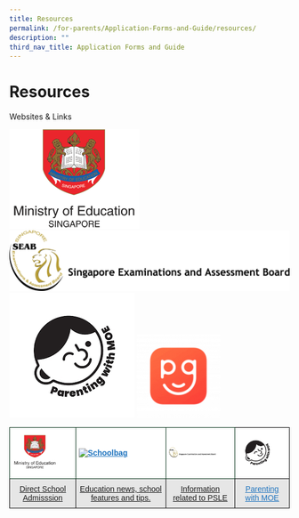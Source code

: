 ```yaml
---
title: Resources
permalink: /for-parents/Application-Forms-and-Guide/resources/
description: ""
third_nav_title: Application Forms and Guide
---
```

# **Resources**

Websites & Links

![](/images/moe-logo.png)
![](/images/seab_logo2.png)
![](/images/Parenting-with-MOE.png)
![](/images/PG-150x150.png)


<table style="border-collapse:collapse;border-spacing:0" class="tg"><thead><tr><th style="background-color:#FFF;border-color:#002d13;border-style:solid;border-width:1px;color:#248AE4;font-family:Arial, sans-serif;font-size:14px;font-weight:bold;overflow:hidden;padding:10px 5px;text-align:left;text-decoration:underline;vertical-align:middle;word-break:normal"><img src="/images/moe-logo.png" alt="Moe Logo" width="80" height="61"></th><th style="background-color:#FFF;border-color:#002d13;border-style:solid;border-width:1px;color:#1E73BE;font-family:Arial, sans-serif;font-size:14px;font-weight:bold;overflow:hidden;padding:10px 5px;text-align:left;text-decoration:underline;vertical-align:middle;word-break:normal"><img src="https://www.schoolbag.sg/assets/img/site-logo.png" alt="Schoolbag" width="71" height="21"></th><th style="background-color:#FFF;border-color:#002d13;border-style:solid;border-width:1px;color:#1E73BE;font-family:Arial, sans-serif;font-size:14px;font-weight:bold;overflow:hidden;padding:10px 5px;text-align:left;text-decoration:underline;vertical-align:middle;word-break:normal"><img src="/images/seab_logo2.png" alt="seab_logo2" width="84" height="18"></th><th style="background-color:#FFF;border-color:black;border-style:solid;border-width:1px;color:#1E73BE;font-family:Arial, sans-serif;font-size:14px;font-weight:normal;overflow:hidden;padding:10px 5px;text-align:left;text-decoration:underline;vertical-align:middle;word-break:normal"><img src="/images/Parenting-with-MOE.png" alt="Parenting With Moe" width="68" height="68"></th></tr></thead><tbody><tr><td style="background-color:#E6E6E6;border-color:black;border-style:solid;border-width:1px;color:#1E73BE;font-family:Arial, sans-serif;font-size:14px;overflow:hidden;padding:10px 5px;text-align:center;text-decoration:underline;vertical-align:top;word-break:normal"><a href="https://www.moe.gov.sg/secondary/dsa">Direct School Admisssion</a></td><td style="background-color:#E6E6E6;border-color:black;border-style:solid;border-width:1px;color:#1E73BE;font-family:Arial, sans-serif;font-size:14px;overflow:hidden;padding:10px 5px;text-align:center;text-decoration:underline;vertical-align:top;word-break:normal"><a href="https://www.schoolbag.edu.sg/">Education news, school features and tips.</a></td><td style="background-color:#E6E6E6;border-color:black;border-style:solid;border-width:1px;color:#1E73BE;font-family:Arial, sans-serif;font-size:14px;overflow:hidden;padding:10px 5px;text-align:center;text-decoration:underline;vertical-align:top;word-break:normal"><a href="https://www.seab.gov.sg/home/examinations/psle">Information related to PSLE</a></td><td style="background-color:#E6E6E6;border-color:black;border-style:solid;border-width:1px;color:#1E73BE;font-family:Arial, sans-serif;font-size:14px;overflow:hidden;padding:10px 5px;text-align:center;text-decoration:underline;vertical-align:top;word-break:normal"><a href="https://www.instagram.com/parentingwith.moesg/?hl=en"><span style="text-decoration:underline;color:#1E73BE;background-color:transparent">Parenting with MOE</span></a></td></tr></tbody></table>